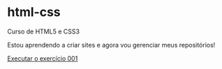 # html-css
 Curso de HTML5 e CSS3

Estou aprendendo a criar sites e agora vou gerenciar meus repositórios!

<a href="https://jelson-rodrigues.github.io/html-css/exercicios/ex001/index.html">Executar o exercício 001</a>
